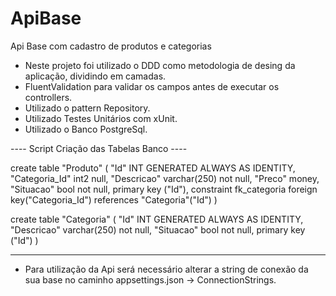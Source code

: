 # ApiBase
Api Base com cadastro de produtos e categorias

* Neste projeto foi utilizado o DDD como metodologia de desing da aplicação, dividindo em camadas.
* FluentValidation para validar os campos antes de executar os controllers.
* Utilizado o pattern Repository.
* Utilizado Testes Unitários com xUnit.
* Utilizado o Banco PostgreSql.

---- Script Criação das Tabelas Banco ----

create table "Produto" (
	"Id" INT GENERATED ALWAYS AS IDENTITY,
	"Categoria_Id" int2 null,
	"Descricao" varchar(250) not null,
	"Preco" money,
	"Situacao" bool not null,
	primary key ("Id"),
	constraint fk_categoria foreign key("Categoria_Id") references "Categoria"("Id")
)

create table "Categoria" (
	"Id" INT GENERATED ALWAYS AS IDENTITY,
	"Descricao" varchar(250) not null,
	"Situacao" bool not null,
	primary key ("Id")
)

-----------------------------------------------

* Para utilização da Api será necessário alterar a string de conexão da sua base no caminho appsettings.json -> ConnectionStrings.
